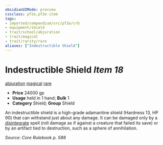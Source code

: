 ```yaml
---
obsidianUIMode: preview
cssclass: pf2e,pf2e-item
tags:
- imported/compendium/src/pf2e/crb
- equipment/shield
- trait/school/abjuration
- trait/magical
- trait/rarity/rare
aliases: ["Indestructible Shield"]
---
```

# Indestructible Shield *Item 18*  
[abjuration](abjuration.md)  [magical](magical.md)  [rare](rare.md)  

- **Price** 24000 gp
- **Usage** held in 1 hand; **Bulk** 1
- **Category** Shield; **Group** Shield 

An indestructible shield is a high-grade adamantine shield (Hardness 13, HP 90) that can withstand just about any damage. It can be damaged only by a [disintegrate](../../spells/disintegrate.md) spell (roll damage as if against a creature that failed its save) or by an artifact tied to destruction, such as a sphere of annihilation.

*Source: Core Rulebook p. 588*